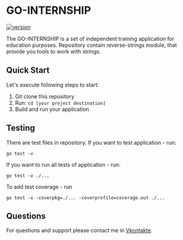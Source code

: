# GO-INTERNSHIP

[![version](https://img.shields.io/github/tag/ivansukach/modified-cosmos-sdk.svg)](https://github.com/ivansukach/go-internship/releases/latest)

The GO-INTERNSHIP is a set of independent training application for education purposes. 
Repository contain reverse-strings module, that provide you tools to work with strings.


## Quick Start

Let's execute following steps to start:
1. Git clone this repository
2. Run: `cd [your project destination]`
3. Build and run your application

## Testing

There are test files in repository. If you want to test application - run:
```
go test -v
```
If you want to run all tests of application - run:
```
go test -v ./...
```
To add test coverage - run
```
go test -v -coverpkg=./... -coverprofile=coverage.out ./...
```

## Questions

For questions and support please contact me in [Vkontakte](https://vk.com/steel.muscles).
